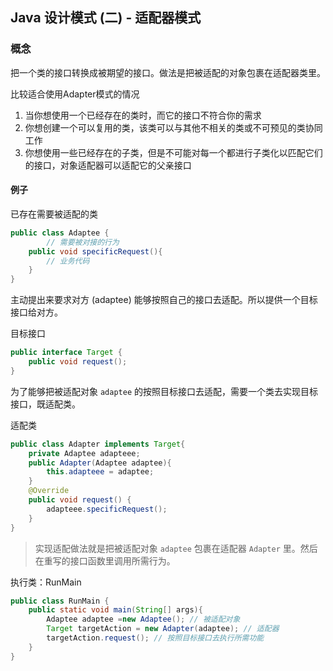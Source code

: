 ## Java 设计模式 (二) - 适配器模式 
### 概念

把一个类的接口转换成被期望的接口。做法是把被适配的对象包裹在适配器类里。

比较适合使用Adapter模式的情况

1. 当你想使用一个已经存在的类时，而它的接口不符合你的需求
2. 你想创建一个可以复用的类，该类可以与其他不相关的类或不可预见的类协同工作
3. 你想使用一些已经存在的子类，但是不可能对每一个都进行子类化以匹配它们的接口，对象适配器可以适配它的父亲接口

#### 例子

已存在需要被适配的类

``` java
public class Adaptee {
        // 需要被对接的行为
    public void specificRequest(){
        // 业务代码
    }
}
```

主动提出来要求对方 (adaptee) 能够按照自己的接口去适配。所以提供一个目标接口给对方。

目标接口

``` java
public interface Target {
    public void request();
}
```

为了能够把被适配对象 `adaptee` 的按照目标接口去适配，需要一个类去实现目标接口，既适配类。

适配类

``` java
public class Adapter implements Target{
    private Adaptee adapteee;
    public Adapter(Adaptee adaptee){
        this.adapteee = adaptee;
    }
    @Override
    public void request() {
        adapteee.specificRequest();
    }
}
```

> 实现适配做法就是把被适配对象 `adaptee` 包裹在适配器 `Adapter` 里。然后在重写的接口函数里调用所需行为。

执行类：RunMain

``` java
public class RunMain {
    public static void main(String[] args){
        Adaptee adaptee =new Adaptee(); // 被适配对象
        Target targetAction = new Adapter(adaptee); // 适配器
        targetAction.request(); // 按照目标接口去执行所需功能
    }
}
```
